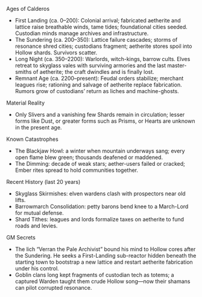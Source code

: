 Ages of Calderos

- First Landing (ca. 0–200): Colonial arrival; fabricated aetherite and lattice raise breathable winds, tame tides; foundational cities seeded. Custodian minds manage archives and infrastructure.
- The Sundering (ca. 200–350): Lattice failure cascades; storms of resonance shred cities; custodians fragment; aetherite stores spoil into Hollow shards. Survivors scatter.
- Long Night (ca. 350–2200): Warlords, witch-kings, barrow cults. Elves retreat to skyglass vales with surviving armories and the last master-smiths of aetherite; the craft dwindles and is finally lost.
- Remnant Age (ca. 2200–present): Feudal orders stabilize; merchant leagues rise; rationing and salvage of aetherite replace fabrication. Rumors grow of custodians’ return as liches and machine-ghosts.

Material Reality
- Only Slivers and a vanishing few Shards remain in circulation; lesser forms like Dust, or greater forms such as Prisms, or Hearts are unknown in the present age.

Known Catastrophes
- The Blackjaw Howl: a winter when mountain underways sang; every open flame blew green; thousands deafened or maddened.
- The Dimming: decade of weak stars; aether-users failed or cracked; Ember rites spread to hold communities together.

Recent History (last 20 years)
- Skyglass Skirmishes: elven wardens clash with prospectors near old lifts.
- Barrowmarch Consolidation: petty barons bend knee to a March-Lord for mutual defense.
- Shard Tithes: leagues and lords formalize taxes on aetherite to fund roads and levies.

GM Secrets
- The lich “Verran the Pale Archivist” bound his mind to Hollow cores after the Sundering. He seeks a First-Landing sub-reactor hidden beneath the starting town to bootstrap a new lattice and restart aetherite fabrication under his control.
- Goblin clans long kept fragments of custodian tech as totems; a captured Warden taught them crude Hollow song—now their shamans can pilot corrupted resonance.
